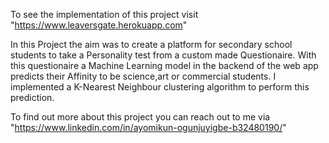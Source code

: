 To see the implementation of this project visit "https://www.leaversgate.herokuapp.com"

In this Project the aim was to create a platform for secondary school students to take a Personality test from a custom made Questionaire. With this 
questionaire a Machine Learning model in the backend of the web app predicts their Affinity to be science,art or commercial students. I implemented a
K-Nearest Neighbour clustering algorithm to perform this prediction.

To find out more about this project you can reach out to me via "https://www.linkedin.com/in/ayomikun-ogunjuyigbe-b32480190/"
